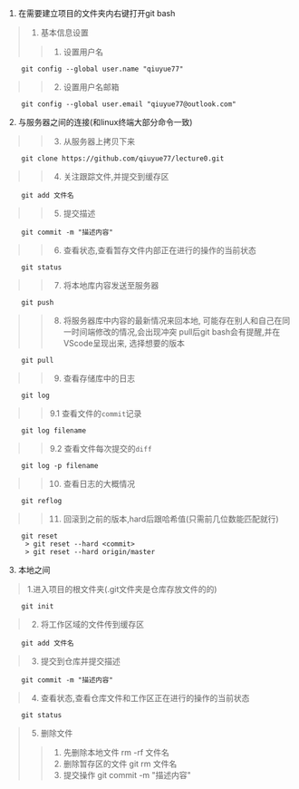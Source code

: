 1. 在需要建立项目的文件夹内右键打开git bash 
>1. 基本信息设置
>>1. 设置用户名
```
    git config --global user.name "qiuyue77"
```
>>2. 设置用户名邮箱
```
    git config --global user.email "qiuyue77@outlook.com"
```

2. 与服务器之间的连接(和linux终端大部分命令一致)
>>3. 从服务器上拷贝下来
```
    git clone https://github.com/qiuyue77/lecture0.git
```
>>4. 关注跟踪文件,并提交到缓存区
```
    git add 文件名
```
>>5. 提交描述
```
    git commit -m "描述内容"
```
>>6. 查看状态,查看暂存文件内部正在进行的操作的当前状态  
```
    git status
```
>>7. 将本地库内容发送至服务器
```
    git push
```
>>8. 将服务器库中内容的最新情况来回本地,
>>   可能存在别人和自己在同一时间端修改的情况,会出现冲突
>>   pull后git bash会有提醒,并在VScode呈现出来,
>>   选择想要的版本
```
    git pull
```
>>9.  查看存储库中的日志
```
    git log
```
>>9.1 查看文件的`commit`记录
``` 
    git log filename
```

>>9.2 查看文件每次提交的`diff`
```
    git log -p filename
```

>>10. 查看日志的大概情况
```
    git reflog
```
>>11. 回滚到之前的版本,hard后跟哈希值(只需前几位数能匹配就行)
```
    git reset
     > git reset --hard <commit>
     > git reset --hard origin/master
```

3. 本地之间
>1.进入项目的根文件夹(.git文件夹是仓库存放文件的的)
```
    git init
```
>2. 将工作区域的文件传到缓存区
```
    git add 文件名
```
>3. 提交到仓库并提交描述
```
    git commit -m "描述内容"
```
>4. 查看状态,查看仓库文件和工作区正在进行的操作的当前状态  
```
    git status
```
>5. 删除文件
>>  1. 先删除本地文件
>>    rm -rf 文件名
>>  2. 删除暂存区的文件
>>    git rm 文件名
>>  3. 提交操作
>>    git commit -m "描述内容"
